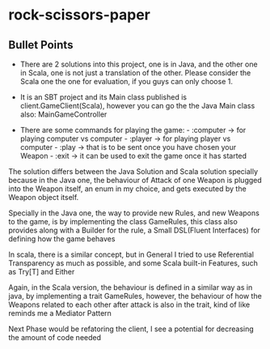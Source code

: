 # rock-scissors-paper


## Bullet  Points

- There are 2 solutions into this project, one is in Java, and the other one in Scala, one is not just a translation of the other. Please consider the Scala one the one for evaluation, if you guys can only choose 1.

- It is an SBT project and its Main class published is client.GameClient(Scala), however you can go the the Java Main class also: MainGameController

- There are some commands for playing the game:
      - :computer -> for playing computer vs computer
      - :player -> for playing player vs computer
      - :play -> that is to be sent once you have chosen your Weapon
      - :exit -> it can be used to exit the game once it has started


The solution differs between the Java Solution and Scala solution specially because in the Java one, the behaviour of Attack of one Weapon is plugged into the Weapon itself, an enum in my choice, and gets executed by the Weapon object itself.

Specially in the Java one, the way to provide new Rules, and new Weapons to the game, is by implementing the class GameRules, this class also provides along with a Builder for the rule, a Small DSL(Fluent Interfaces) for defining how the game behaves

In scala, there is a similar concept, but in General I tried to use Referential Transparency as much as possible, and some Scala built-in Features, such as Try[T] and Either

Again, in the Scala version, the behaviour is defined in a similar way as in java, by implementing a trait GameRules, however, the behaviour of how the Weapons related to each other after attack is also in the trait, kind of like reminds me a Mediator Pattern

Next Phase would be refatoring the client, I see a potential for decreasing the amount of code needed
